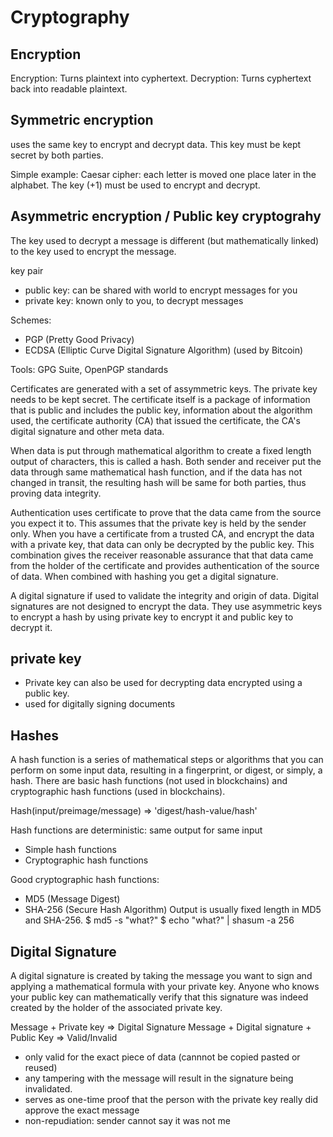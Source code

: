 # Cryptography

## Encryption
Encryption: Turns plaintext into cyphertext.
Decryption: Turns cyphertext back into readable plaintext.

## Symmetric encryption
uses the same key to encrypt and decrypt data. This key must be kept secret by both parties.

Simple example: Caesar cipher: each letter is moved one place later in the alphabet. The key (+1) must be used to encrypt and decrypt.


## Asymmetric encryption / Public key cryptograhy
The key used to decrypt a message is different (but mathematically linked) to the key used to encrypt the message.

key pair
  - public key: can be shared with world to encrypt messages for you
  - private key: known only to you, to decrypt messages

Schemes:
  - PGP (Pretty Good Privacy)
  - ECDSA (Elliptic Curve Digital Signature Algorithm) (used by Bitcoin)


Tools: GPG Suite, OpenPGP standards

Certificates are generated with a set of assymmetric keys. The private key needs to be kept secret. The certificate itself is a package of information that is public and includes the public key, information about the algorithm used, the certificate authority (CA) that issued the certificate, the CA's digital signature and other meta data.

When data is put through mathematical algorithm to create a fixed length output of characters, this is called a hash. Both sender and receiver put the data through same mathematical hash function, and if the data has not changed in transit, the resulting hash will be same for both parties, thus proving data integrity.

Authentication uses certificate to prove that the data came from the source you expect it to. This assumes that the private key is held by the sender only. When you have a certificate from a trusted CA, and encrypt the data with a private key, that data can only be decrypted by the public key. This combination gives the receiver reasonable assurance that that data came from the holder of the certificate and provides authentication of the source of data. When combined with hashing you get a digital signature.

A digital signature if used to validate the integrity and origin of data. Digital signatures are not designed to encrypt the data. They use asymmetric keys to encrypt a hash by using private key to encrypt it and public key to decrypt it.

## private key
- Private key can also be used for decrypting data encrypted using a public key.
- used for digitally signing documents


## Hashes
A hash function is a series of mathematical steps or algorithms that you can perform on some input data, resulting in a fingerprint, or digest, or simply, a hash. There are basic hash functions (not used in blockchains) and cryptographic hash functions (used in blockchains).

Hash(input/preimage/message) => 'digest/hash-value/hash'

Hash functions are deterministic: same output for same input

- Simple hash functions
- Cryptographic hash functions

Good cryptographic hash functions:
- MD5 (Message Digest)
- SHA-256 (Secure Hash Algorithm)
Output is usually fixed length in MD5 and SHA-256.
  $ md5 -s "what?"
  $ echo "what?" | shasum -a 256

## Digital Signature
A digital signature is created by taking the message you want to sign and applying a mathematical formula with your private key. Anyone who knows your public key can mathematically verify that this signature was indeed created by the holder of the associated private key.

  Message + Private key => Digital Signature
  Message + Digital signature + Public Key => Valid/Invalid

- only valid for the exact piece of data (cannnot be copied pasted or reused)
- any tampering with the message will result in the signature being invalidated.
- serves as one-time proof that the person with the private key really did approve the exact message
- non-repudiation: sender cannot say it was not me
